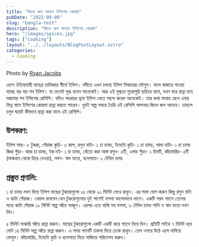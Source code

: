 ```yaml
---
title: "জিভে জল আনবে ইলিশের কোরমা"
pubDate: "2022-09-08"
slug: "bangla-test"
description: "জিভে জল আনবে ইলিশের কোরমা"
hero: "/images/spices.jpg"
tags: ["cooking"]
layout: "../../layouts/BlogPostLayout.astro"
categories:
  - Cooking
---
```


Photo by <a rel="nofollow" href="https://unsplash.com/@rjacobs?utm_source=unsplash&utm_medium=referral&utm_content=creditCopyText">Ryan Jacobs</a>
  



দেশে ঐতিহ্যবাহী মাছের তালিকার শীর্ষে ইলিশ। নদীতে এখন চলছে ইলিশ শিকারের মৌসুম। ফলে বাজারে পাওয়া যাচ্ছে বড় বড় সব ইলিশ। যা দেখেই মুগ্ধ হবেন অনেকেই। আর এই মুগ্ধতা পুরোপুরি ছড়িয়ে যাবে, যখন ঘরে রান্না হবে মজাদার সব ইলিশের রেসিপি। যদিও সচরাচর ভুনা ইলিশ খেতে পছন্দ করেন অনেকেই। তার কথা মাথায় রেখে এবার ভিন্ন স্বাদে ইলিশের কোরমা রান্না করতে পারেন। খুবই অল্প সময়ে তৈরি এই রেসিপি আপনার জিভে জল আনবে। তাহলে চলুন ঘরেই কীভাবে রান্না করা যাবে এই রেসিপি।

## উপকরণ:

ইলিশ মাছ- ৮ টুকরা, পেঁয়াজ কুচি- ৩ কাপ, রসুন বাটা- ১ চা চামচ, টমেটো কুচি- ১ চা চামচ, আদা বাটা- ১ চা চামচ
জিরা গুঁড়া- আধা চা চামচ, টক দই- ১ চা চামচ, থেঁতো করা আস্ত রসুন- ৫টি, এলাচ গুঁড়া- ১ চিমটি, কাঁচামরিচ- ৫টি (মাঝখান থেকে চিরে নেওয়া), লবণ- স্বাদ মতো, ধনেপাতা- ২ টেবিল চামচ

## প্রস্তুত প্রণালি:

১ চা চামচ লবণ দিয়ে ইলিশ মাছের টুকরোগুলো ১৫ থেকে ২০ মিনিট মেখে রাখুন। এর সঙ্গে যোগ করুন কিছু রসুন বাটা ও কাটা পেঁয়াজ। খেয়াল রাখবেন যেন টুকরোগুলোর দুই পাশেই মসলা ভালোভাবে লাগে। একটি গরম প্যানে তেলের মধ্যে কাটা পেঁয়াজ ১০ মিনিট অল্প আঁচে ভাজুন। এরপর এতে বাকি সব মসলা, ৩ টেবিল চামচ পানি ও স্বাদ মতো লবণ দিন।

৫ মিনিট মাঝারি আঁচে রান্না করুন। মাছের টুকরোগুলো একটি একটি করে প্যানে দিয়ে দিন। প্রতিটি সাইড ৭ মিনিট ধরে মোট ১৪ মিনিট অল্প আঁচে রান্না করুন। এ সময় প্যানটি ঢাকনা দিয়ে ঢেকে রাখুন। তেল ওপরে উঠে এলে নামিয়ে ফেলুন। কাঁচামরিচ, টমেটো কুচি ও ধনেপাতা দিয়ে সাজিয়ে পরিবেশন করুন।
